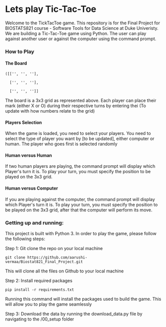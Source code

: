 # Lets play Tic-Tac-Toe 

Welcome to the TickTacToe game. This repository is for the Final Project for BIOSTATS821 course - Software Tools for Data Science at Duke Univeristy.
We are building a Tic-Tac-Toe game using Python. The user can play against another user or against the computer using the command prompt.


### How to Play

#### The Board

```
([['', '', ''],

  ['', '', ''],
  
  ['', '', '']]
```
The board is a 3x3 grid as represented above. Each player can place their mark (either X or O) during their respective turns by entering thei (To update with how numbers relate to the grid)

#### Players Selection 
When the game is loaded, you need to select your players. You need to select the type of player you want by [to be updated], either computer or human. The player who goes first is selected randomly

#### Human versus Human
If two human players are playing, the command prompt will display which Player's turn it is. To play your turn, you must specify the position to be played on the 3x3 grid. 

#### Human versus Computer
If you are playing against the computer, the command prompt will display which Player's turn it is. To play your turn, you must specify the position to be played on the 3x3 grid, after that the computer will perform its move.

### Getting up and running:

This project is built with Python 3. In order to play the game, please follow the following steps:

Step 1: Git clone the repo on your local machine

```
git clone https://github.com/aarushi-vermaa/Biostat821_Final_Project.git
```
This will clone all the files on Github to your local machine

Step 2: Install required packages
```
pip install -r requirements.txt
```
Running this command will install the packages used to build the game. This will allow you to play the game seamlessly

Step 3: Download the data by running the download_data.py file by navigating to the /00_setup folder


